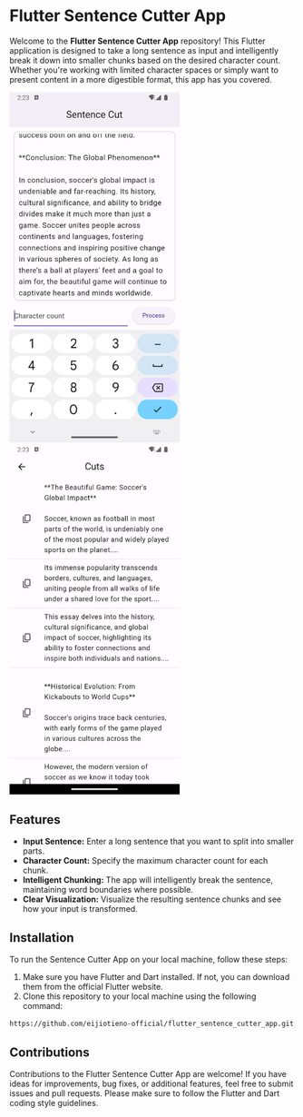 # Flutter Sentence Cutter App

Welcome to the **Flutter Sentence Cutter App** repository! This Flutter application is designed to take a long sentence as input and intelligently break it down into smaller chunks based on the desired character count. Whether you're working with limited character spaces or simply want to present content in a more digestible format, this app has you covered.

<img src="screenshots/Screenshot_1692616989.png" alt="Screenshot 1" width="300">
<img src="screenshots/Screenshot_1692617007.png" alt="Screenshot 2" width="300">

## Features

- **Input Sentence:** Enter a long sentence that you want to split into smaller parts.
- **Character Count:** Specify the maximum character count for each chunk.
- **Intelligent Chunking:** The app will intelligently break the sentence, maintaining word boundaries where possible.
- **Clear Visualization:** Visualize the resulting sentence chunks and see how your input is transformed.

## Installation

To run the Sentence Cutter App on your local machine, follow these steps:

1. Make sure you have Flutter and Dart installed. If not, you can download them from the official Flutter website.
2. Clone this repository to your local machine using the following command:
```bash
https://github.com/eijiotieno-official/flutter_sentence_cutter_app.git
```

## Contributions

Contributions to the Flutter Sentence Cutter App are welcome! If you have ideas for improvements, bug fixes, or additional features, feel free to submit issues and pull requests. Please make sure to follow the Flutter and Dart coding style guidelines.
